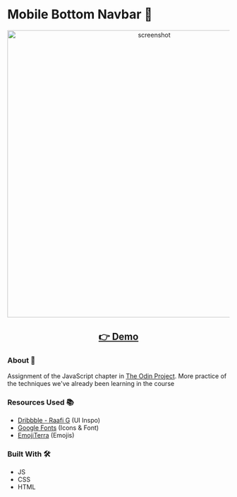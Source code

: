 # Mobile Bottom Navbar 📱

<p align="center">
  <img src="screenshot/screenshot.png" width="650px" alt="screenshot">
</p>
<h2 align="center">
  <a href="https://nightrunner4.github.io/mobile-bottom-navbar">👉 Demo</a>
</h2>

### About 📖

Assignment of the JavaScript chapter in [The Odin Project](https://www.theodinproject.com). More practice of the techniques we've already been learning in the course

### Resources Used 📚

- [Dribbble - Raafi G](https://dribbble.com/shots/20958519-Bottom-Navigation-Bar) (UI Inspo)
- [Google Fonts](https://fonts.google.com) (Icons & Font)
- [EmojiTerra](https://emojiterra.com/) (Emojis)

### Built With 🛠️

- JS
- CSS
- HTML

